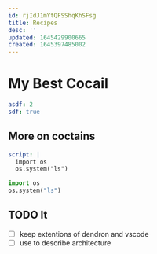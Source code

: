 ```yaml
---
id: rjIdJ1mYtQFSShqKhSFsg
title: Recipes
desc: ''
updated: 1645429900665
created: 1645397485002
---
```


# My Best Cocail

```yaml
asdf: 2
sdf: true
``` 

## More on coctains

```yaml
script: |
  import os
  os.system("ls")
```

```python
import os
os.system("ls")
```

## TODO It

- [ ] keep extentions of dendron and vscode
- [ ] use to describe architecture
